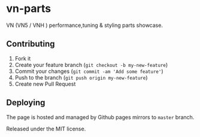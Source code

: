 # vn-parts
VN (VN5 / VNH ) performance,tuning & styling parts showcase.

## Contributing
1. Fork it
2. Create your feature branch (`git checkout -b my-new-feature`)
3. Commit your changes (`git commit -am 'Add some feature'`)
4. Push to the branch (`git push origin my-new-feature`)
5. Create new Pull Request

## Deploying
The page is hosted and managed by Github pages mirrors to `master` branch.

Released under the MIT license.
